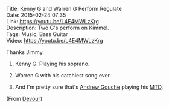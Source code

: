 Title: Kenny G and Warren G Perform Regulate  
Date: 2015-02-24 07:35  
Link: https://youtu.be/L4E4MWLzKrg  
Description: Two G's perform on Kimmel.  
Tags: Music, Bass Guitar  
Video: https://youtu.be/L4E4MWLzKrg  

Thanks Jimmy.

1. Kenny G. Playing his soprano.

2. Warren G with his catchiest song ever.

3. And I'm pretty sure that's [Andrew Gouche][1] playing his [MTD][2].

(From [Devour][3])

[1]: https://twitter.com/andrewgouche "Andrew Gouche on Twitter"
[2]: http://www.musiciansfriend.com/bass/mtd-kingston-andrew-gouche-signature-6-string-electric-bass "Andrew Gouche's MTD on Musician's Friend"
[3]: http://devour.com/video/kenny-g-and-warren-g-perform-regulate/ "Source post on Devour"